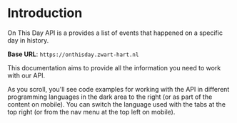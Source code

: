 # Introduction

On This Day API is a provides a list of events that happened on a specific day in history.

<aside>
    <strong>Base URL</strong>: <code>https://onthisday.zwart-hart.nl</code>
</aside>

This documentation aims to provide all the information you need to work with our API.

<aside>As you scroll, you'll see code examples for working with the API in different programming languages in the dark area to the right (or as part of the content on mobile).
You can switch the language used with the tabs at the top right (or from the nav menu at the top left on mobile).</aside>

